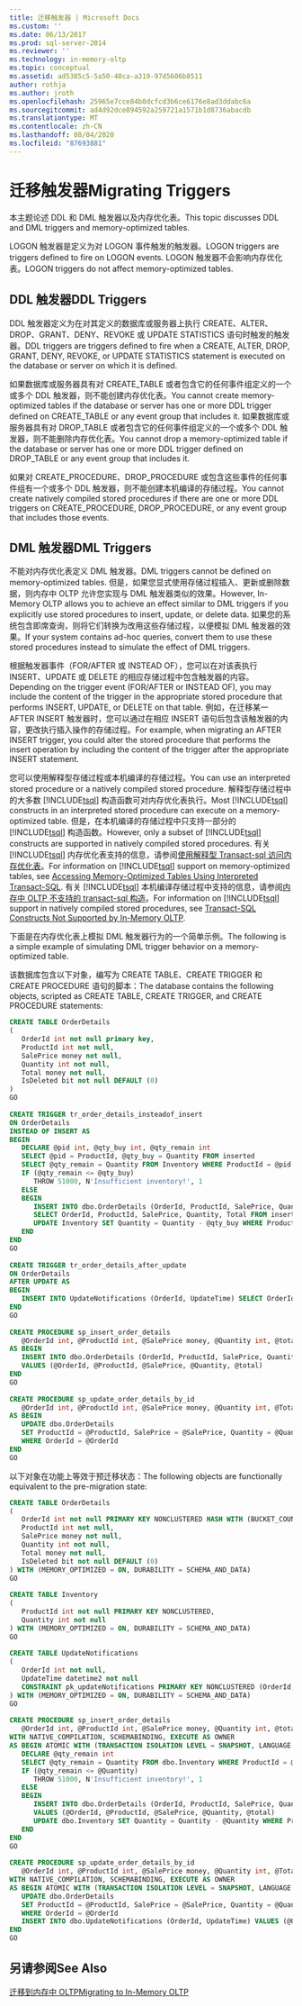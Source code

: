 ```yaml
---
title: 迁移触发器 | Microsoft Docs
ms.custom: ''
ms.date: 06/13/2017
ms.prod: sql-server-2014
ms.reviewer: ''
ms.technology: in-memory-oltp
ms.topic: conceptual
ms.assetid: ad5385c5-5a50-40ca-a319-97d5606b8511
author: rothja
ms.author: jroth
ms.openlocfilehash: 25965e7cce84b0dcfcd3b6ce6176e8ad3ddabc6a
ms.sourcegitcommit: ad4d92dce894592a259721a1571b1d8736abacdb
ms.translationtype: MT
ms.contentlocale: zh-CN
ms.lasthandoff: 08/04/2020
ms.locfileid: "87693881"
---
```

# <a name="migrating-triggers"></a><span data-ttu-id="faa7f-102">迁移触发器</span><span class="sxs-lookup"><span data-stu-id="faa7f-102">Migrating Triggers</span></span>
  <span data-ttu-id="faa7f-103">本主题论述 DDL 和 DML 触发器以及内存优化表。</span><span class="sxs-lookup"><span data-stu-id="faa7f-103">This topic discusses DDL and DML triggers and memory-optimized tables.</span></span>  
  
 <span data-ttu-id="faa7f-104">LOGON 触发器是定义为对 LOGON 事件触发的触发器。</span><span class="sxs-lookup"><span data-stu-id="faa7f-104">LOGON triggers are triggers defined to fire on LOGON events.</span></span> <span data-ttu-id="faa7f-105">LOGON 触发器不会影响内存优化表。</span><span class="sxs-lookup"><span data-stu-id="faa7f-105">LOGON triggers do not affect memory-optimized tables.</span></span>  
  
## <a name="ddl-triggers"></a><span data-ttu-id="faa7f-106">DDL 触发器</span><span class="sxs-lookup"><span data-stu-id="faa7f-106">DDL Triggers</span></span>  
 <span data-ttu-id="faa7f-107">DDL 触发器定义为在对其定义的数据库或服务器上执行 CREATE、ALTER、DROP、GRANT、DENY、REVOKE 或 UPDATE STATISTICS 语句时触发的触发器。</span><span class="sxs-lookup"><span data-stu-id="faa7f-107">DDL triggers are triggers defined to fire when a CREATE, ALTER, DROP, GRANT, DENY, REVOKE, or UPDATE STATISTICS statement is executed on the database or server on which it is defined.</span></span>  
  
 <span data-ttu-id="faa7f-108">如果数据库或服务器具有对 CREATE_TABLE 或者包含它的任何事件组定义的一个或多个 DDL 触发器，则不能创建内存优化表。</span><span class="sxs-lookup"><span data-stu-id="faa7f-108">You cannot create memory-optimized tables if the database or server has one or more DDL trigger defined on CREATE_TABLE or any event group that includes it.</span></span> <span data-ttu-id="faa7f-109">如果数据库或服务器具有对 DROP_TABLE 或者包含它的任何事件组定义的一个或多个 DDL 触发器，则不能删除内存优化表。</span><span class="sxs-lookup"><span data-stu-id="faa7f-109">You cannot drop a memory-optimized table if the database or server has one or more DDL trigger defined on DROP_TABLE or any event group that includes it.</span></span>  
  
 <span data-ttu-id="faa7f-110">如果对 CREATE_PROCEDURE、DROP_PROCEDURE 或包含这些事件的任何事件组有一个或多个 DDL 触发器，则不能创建本机编译的存储过程。</span><span class="sxs-lookup"><span data-stu-id="faa7f-110">You cannot create natively compiled stored procedures if there are one or more DDL triggers on CREATE_PROCEDURE, DROP_PROCEDURE, or any event group that includes those events.</span></span>  
  
## <a name="dml-triggers"></a><span data-ttu-id="faa7f-111">DML 触发器</span><span class="sxs-lookup"><span data-stu-id="faa7f-111">DML Triggers</span></span>  
 <span data-ttu-id="faa7f-112">不能对内存优化表定义 DML 触发器。</span><span class="sxs-lookup"><span data-stu-id="faa7f-112">DML triggers cannot be defined on memory-optimized tables.</span></span> <span data-ttu-id="faa7f-113">但是，如果您显式使用存储过程插入、更新或删除数据，则内存中 OLTP 允许您实现与 DML 触发器类似的效果。</span><span class="sxs-lookup"><span data-stu-id="faa7f-113">However, In-Memory OLTP allows you to achieve an effect similar to DML triggers if you explicitly use stored procedures to insert, update, or delete data.</span></span> <span data-ttu-id="faa7f-114">如果您的系统包含即席查询，则将它们转换为改用这些存储过程，以便模拟 DML 触发器的效果。</span><span class="sxs-lookup"><span data-stu-id="faa7f-114">If your system contains ad-hoc queries, convert them to use these stored procedures instead to simulate the effect of DML triggers.</span></span>  
  
 <span data-ttu-id="faa7f-115">根据触发器事件（FOR/AFTER 或 INSTEAD OF），您可以在对该表执行 INSERT、UPDATE 或 DELETE 的相应存储过程中包含触发器的内容。</span><span class="sxs-lookup"><span data-stu-id="faa7f-115">Depending on the trigger event (FOR/AFTER or INSTEAD OF), you may include the content of the trigger in the appropriate stored procedure that performs INSERT, UPDATE, or DELETE on that table.</span></span> <span data-ttu-id="faa7f-116">例如，在迁移某一 AFTER INSERT 触发器时，您可以通过在相应 INSERT 语句后包含该触发器的内容，更改执行插入操作的存储过程。</span><span class="sxs-lookup"><span data-stu-id="faa7f-116">For example, when migrating an AFTER INSERT trigger, you could alter the stored procedure that performs the insert operation by including the content of the trigger after the appropriate INSERT statement.</span></span>  
  
 <span data-ttu-id="faa7f-117">您可以使用解释型存储过程或本机编译的存储过程。</span><span class="sxs-lookup"><span data-stu-id="faa7f-117">You can use an interpreted stored procedure or a natively compiled stored procedure.</span></span> <span data-ttu-id="faa7f-118">解释型存储过程中的大多数 [!INCLUDE[tsql](../../includes/tsql-md.md)] 构造函数可对内存优化表执行。</span><span class="sxs-lookup"><span data-stu-id="faa7f-118">Most [!INCLUDE[tsql](../../includes/tsql-md.md)] constructs in an interpreted stored procedure can execute on a memory-optimized table.</span></span> <span data-ttu-id="faa7f-119">但是，在本机编译的存储过程中只支持一部分的 [!INCLUDE[tsql](../../includes/tsql-md.md)] 构造函数。</span><span class="sxs-lookup"><span data-stu-id="faa7f-119">However, only a subset of [!INCLUDE[tsql](../../includes/tsql-md.md)] constructs are supported in natively compiled stored procedures.</span></span> <span data-ttu-id="faa7f-120">有关 [!INCLUDE[tsql](../../includes/tsql-md.md)] 内存优化表支持的信息，请参阅[使用解释型 Transact-sql 访问内存优化表](accessing-memory-optimized-tables-using-interpreted-transact-sql.md)。</span><span class="sxs-lookup"><span data-stu-id="faa7f-120">For information on [!INCLUDE[tsql](../../includes/tsql-md.md)] support on memory-optimized tables, see [Accessing Memory-Optimized Tables Using Interpreted Transact-SQL](accessing-memory-optimized-tables-using-interpreted-transact-sql.md).</span></span> <span data-ttu-id="faa7f-121">有关 [!INCLUDE[tsql](../../includes/tsql-md.md)] 本机编译存储过程中支持的信息，请参阅[内存中 OLTP 不支持的 transact-sql 构造](transact-sql-constructs-not-supported-by-in-memory-oltp.md)。</span><span class="sxs-lookup"><span data-stu-id="faa7f-121">For information on [!INCLUDE[tsql](../../includes/tsql-md.md)] support in natively compiled stored procedures, see [Transact-SQL Constructs Not Supported by In-Memory OLTP](transact-sql-constructs-not-supported-by-in-memory-oltp.md).</span></span>  
  
 <span data-ttu-id="faa7f-122">下面是在内存优化表上模拟 DML 触发器行为的一个简单示例。</span><span class="sxs-lookup"><span data-stu-id="faa7f-122">The following is a simple example of simulating DML trigger behavior on a memory-optimized table.</span></span>  
  
 <span data-ttu-id="faa7f-123">该数据库包含以下对象，编写为 CREATE TABLE、CREATE TRIGGER 和 CREATE PROCEDURE 语句的脚本：</span><span class="sxs-lookup"><span data-stu-id="faa7f-123">The database contains the following objects, scripted as CREATE TABLE, CREATE TRIGGER, and CREATE PROCEDURE statements:</span></span>  
  
```sql  
CREATE TABLE OrderDetails  
(  
   OrderId int not null primary key,  
   ProductId int not null,  
   SalePrice money not null,  
   Quantity int not null,  
   Total money not null,  
   IsDeleted bit not null DEFAULT (0)  
)  
GO  
  
CREATE TRIGGER tr_order_details_insteadof_insert  
ON OrderDetails  
INSTEAD OF INSERT AS  
BEGIN  
   DECLARE @pid int, @qty_buy int, @qty_remain int  
   SELECT @pid = ProductId, @qty_buy = Quantity FROM inserted  
   SELECT @qty_remain = Quantity FROM Inventory WHERE ProductId = @pid  
   IF (@qty_remain <= @qty_buy)  
      THROW 51000, N'Insufficient inventory!', 1  
   ELSE  
   BEGIN  
      INSERT INTO dbo.OrderDetails (OrderId, ProductId, SalePrice, Quantity, Total)   
      SELECT OrderId, ProductId, SalePrice, Quantity, Total FROM inserted  
      UPDATE Inventory SET Quantity = Quantity - @qty_buy WHERE ProductId = @pid  
   END  
END  
GO  
  
CREATE TRIGGER tr_order_details_after_update  
ON OrderDetails  
AFTER UPDATE AS  
BEGIN  
   INSERT INTO UpdateNotifications (OrderId, UpdateTime) SELECT OrderId, GETDATE() FROM inserted     
END  
GO  
  
CREATE PROCEDURE sp_insert_order_details   
   @OrderId int, @ProductId int, @SalePrice money, @Quantity int, @total money  
AS BEGIN  
   INSERT INTO dbo.OrderDetails (OrderId, ProductId, SalePrice, Quantity, Total)  
   VALUES (@OrderId, @ProductId, @SalePrice, @Quantity, @total)  
END  
GO  
  
CREATE PROCEDURE sp_update_order_details_by_id  
   @OrderId int, @ProductId int, @SalePrice money, @Quantity int, @Total money  
AS BEGIN  
   UPDATE dbo.OrderDetails   
   SET ProductId = @ProductId, SalePrice = @SalePrice, Quantity = @Quantity, Total = @total  
   WHERE OrderId = @OrderId  
END  
GO  
```  
  
 <span data-ttu-id="faa7f-124">以下对象在功能上等效于预迁移状态：</span><span class="sxs-lookup"><span data-stu-id="faa7f-124">The following objects are functionally equivalent to the pre-migration state:</span></span>  
  
```sql  
CREATE TABLE OrderDetails  
(  
   OrderId int not null PRIMARY KEY NONCLUSTERED HASH WITH (BUCKET_COUNT = 1048576),  
   ProductId int not null,  
   SalePrice money not null,  
   Quantity int not null,  
   Total money not null,  
   IsDeleted bit not null DEFAULT (0)  
) WITH (MEMORY_OPTIMIZED = ON, DURABILITY = SCHEMA_AND_DATA)  
GO  
  
CREATE TABLE Inventory  
(  
   ProductId int not null PRIMARY KEY NONCLUSTERED,  
   Quantity int not null  
) WITH (MEMORY_OPTIMIZED = ON, DURABILITY = SCHEMA_AND_DATA)  
GO  
  
CREATE TABLE UpdateNotifications  
(  
   OrderId int not null,  
   UpdateTime datetime2 not null  
   CONSTRAINT pk_updateNotifications PRIMARY KEY NONCLUSTERED (OrderId, UpdateTime)  
) WITH (MEMORY_OPTIMIZED = ON, DURABILITY = SCHEMA_AND_DATA)  
GO  
  
CREATE PROCEDURE sp_insert_order_details   
   @OrderId int, @ProductId int, @SalePrice money, @Quantity int, @total money  
WITH NATIVE_COMPILATION, SCHEMABINDING, EXECUTE AS OWNER  
AS BEGIN ATOMIC WITH (TRANSACTION ISOLATION LEVEL = SNAPSHOT, LANGUAGE = N'English')  
   DECLARE @qty_remain int  
   SELECT @qty_remain = Quantity FROM dbo.Inventory WHERE ProductId = @ProductId  
   IF (@qty_remain <= @Quantity)  
      THROW 51000, N'Insufficient inventory!', 1  
   ELSE  
   BEGIN  
      INSERT INTO dbo.OrderDetails (OrderId, ProductId, SalePrice, Quantity, Total)   
      VALUES (@OrderId, @ProductId, @SalePrice, @Quantity, @total)  
      UPDATE dbo.Inventory SET Quantity = Quantity - @Quantity WHERE ProductId = @ProductId  
   END  
END  
GO  
  
CREATE PROCEDURE sp_update_order_details_by_id  
   @OrderId int, @ProductId int, @SalePrice money, @Quantity int, @Total money  
WITH NATIVE_COMPILATION, SCHEMABINDING, EXECUTE AS OWNER  
AS BEGIN ATOMIC WITH (TRANSACTION ISOLATION LEVEL = SNAPSHOT, LANGUAGE = N'English')  
   UPDATE dbo.OrderDetails   
   SET ProductId = @ProductId, SalePrice = @SalePrice, Quantity = @Quantity, Total = @total  
   WHERE OrderId = @OrderId  
   INSERT INTO dbo.UpdateNotifications (OrderId, UpdateTime) VALUES (@OrderId, GETDATE())  
END  
GO  
```  
  
## <a name="see-also"></a><span data-ttu-id="faa7f-125">另请参阅</span><span class="sxs-lookup"><span data-stu-id="faa7f-125">See Also</span></span>  
 [<span data-ttu-id="faa7f-126">迁移到内存中 OLTP</span><span class="sxs-lookup"><span data-stu-id="faa7f-126">Migrating to In-Memory OLTP</span></span>](migrating-to-in-memory-oltp.md)  
  
  
